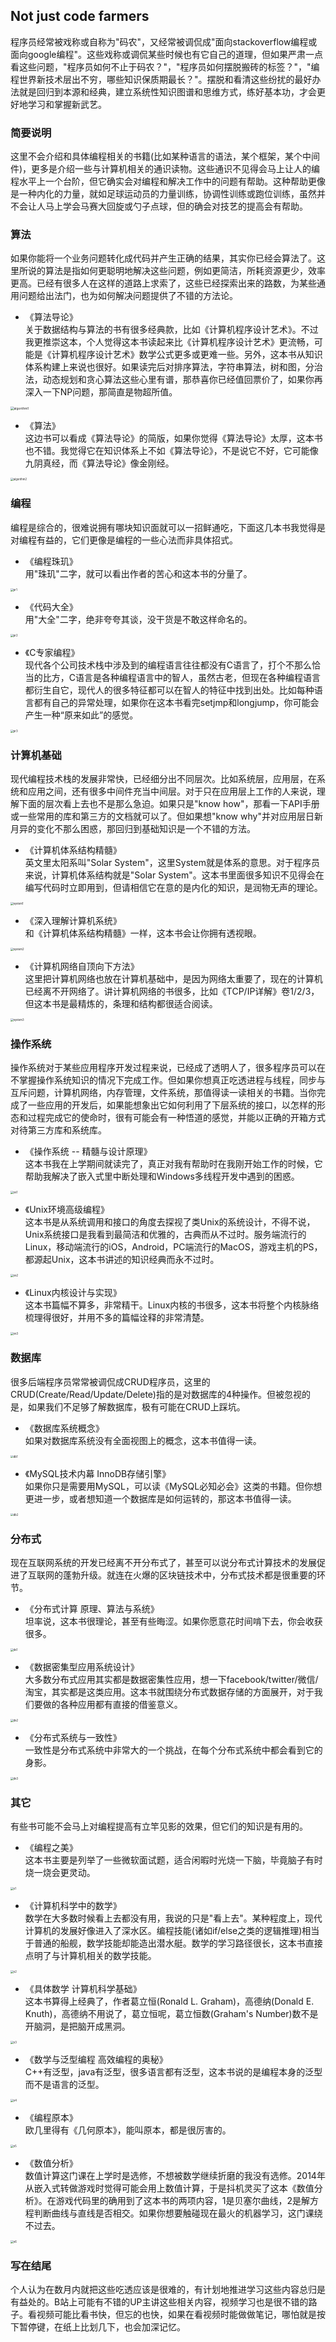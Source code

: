 ## Not just code farmers

程序员经常被戏称或自称为"码农"，又经常被调侃成"面向stackoverflow编程或面向google编程"。这些戏称或调侃某些时候也有它自己的道理，但如果严肃一点看这些问题，"程序员如何不止于码农？"，"程序员如何摆脱搬砖的标签？"，"编程世界新技术层出不穷，哪些知识保质期最长？"。摆脱和看清这些纷扰的最好办法就是回归到本源和经典，建立系统性知识图谱和思维方式，练好基本功，才会更好地学习和掌握新武艺。

### 简要说明

这里不会介绍和具体编程相关的书籍(比如某种语言的语法，某个框架，某个中间件)，更多是介绍一些与计算机相关的通识读物。这些通识不见得会马上让人的编程水平上一个台阶，但它确实会对编程和解决工作中的问题有帮助。这种帮助更像是一种内化的力量，就如足球运动员的力量训练，协调性训练或跑位训练，虽然并不会让人马上学会马赛大回旋或勺子点球，但的确会对技艺的提高会有帮助。

### 算法
如果你能将一个业务问题转化成代码并产生正确的结果，其实你已经会算法了。这里所说的算法是指如何更聪明地解决这些问题，例如更简洁，所耗资源更少，效率更高。已经有很多人在这样的道路上求索了，这些已经探索出来的路数，为某些通用问题给出法门，也为如何解决问题提供了不错的方法论。  

- 《算法导论》  
关于数据结构与算法的书有很多经典款，比如《计算机程序设计艺术》。不过我更推崇这本，个人觉得这本书读起来比《计算机程序设计艺术》更流畅，可能是《计算机程序设计艺术》数学公式更多或更难一些。另外，这本书从知识体系构建上来说也很好。如果读完后对排序算法，字符串算法，树和图，分治法，动态规划和贪心算法这些心里有谱，那恭喜你已经值回票价了，如果你再深入一下NP问题，那简直是物超所值。

<img src="./assets/algorithm1.png" alt="algorithm1" style="zoom:35%;" />

- 《算法》   
这边书可以看成《算法导论》的简版，如果你觉得《算法导论》太厚，这本书也不错。我觉得它在知识体系上不如《算法导论》，不是说它不好，它可能像九阴真经，而《算法导论》像金刚经。

<img src="./assets/algorithm2.png" alt="algorithm2" style="zoom:30%;" />

### 编程
编程是综合的，很难说拥有哪块知识面就可以一招鲜通吃，下面这几本书我觉得是对编程有益的，它们更像是编程的一些心法而非具体招式。

- 《编程珠玑》   
用"珠玑"二字，就可以看出作者的苦心和这本书的分量了。

<img src="./assets/pr1.png" alt="pr1" style="zoom:30%;" />

- 《代码大全》   
用"大全"二字，绝非夸夸其谈，没干货是不敢这样命名的。

<img src="./assets/pr2.png" alt="pr2" style="zoom:30%;" />

- 《C专家编程》   
现代各个公司技术栈中涉及到的编程语言往往都没有C语言了，打个不那么恰当的比方，C语言是各种编程语言中的智人，虽然古老，但现在各种编程语言都衍生自它，现代人的很多特征都可以在智人的特征中找到出处。比如每种语言都有自己的异常处理，如果你在这本书看完setjmp和longjump，你可能会产生一种“原来如此”的感觉。

<img src="./assets/pr3.png" alt="pr3" style="zoom:30%;" />

### 计算机基础
现代编程技术栈的发展非常快，已经细分出不同层次。比如系统层，应用层，在系统和应用之间，还有很多中间件充当中间层。对于只在应用层上工作的人来说，理解下面的层次看上去也不是那么急迫。如果只是"know how"，那看一下API手册或一些常用的库和第三方的文档就可以了。但如果想"know why"并对应用层日新月异的变化不那么困惑，那回归到基础知识是一个不错的方法。

- 《计算机体系结构精髓》   
英文里太阳系叫"Solar System"，这里System就是体系的意思。对于程序员来说，计算机体系结构就是"Solar System"。这本书里面很多知识不见得会在编写代码时立即用到，但请相信它在意的是内化的知识，是润物无声的理论。

<img src="./assets/system1.png" alt="system1" style="zoom:30%;" />

- 《深入理解计算机系统》  
和《计算机体系结构精髓》一样，这本书会让你拥有透视眼。

<img src="./assets/system2.png" alt="system2" style="zoom:30%;" />

- 《计算机网络自顶向下方法》   
这里把计算机网络也放在计算机基础中，是因为网络太重要了，现在的计算机已经离不开网络了。讲计算机网络的书很多，比如《TCP/IP详解》卷1/2/3，但这本书是最精炼的，条理和结构都很适合阅读。

<img src="./assets/system3.png" alt="system3" style="zoom:30%;" />


### 操作系统
操作系统对于某些应用程序开发过程来说，已经成了透明人了，很多程序员可以在不掌握操作系统知识的情况下完成工作。但如果你想真正吃透进程与线程，同步与互斥问题，计算机网络，内存管理，文件系统，那值得读一读相关的书籍。当你完成了一些应用的开发后，如果能想象出它如何利用了下层系统的接口，以怎样的形态和过程完成它的使命时，很有可能会有一种悟道的感觉，并能以正确的开箱方式对待第三方库和系统库。

- 《操作系统 -- 精髓与设计原理》   
这本书我在上学期间就读完了，真正对我有帮助时在我刚开始工作的时候，它帮助我解决了嵌入式里中断处理和Windows多线程开发中遇到的困惑。

<img src="./assets/os1.png" alt="os1" style="zoom:30%;" />

- 《Unix环境高级编程》   
这本书是从系统调用和接口的角度去探视了类Unix的系统设计，不得不说，Unix系统接口是我看到最简洁和优雅的，古典而从不过时。服务端流行的Linux，移动端流行的iOS，Android，PC端流行的MacOS，游戏主机的PS，都源起Unix，这本书讲述的知识经典而永不过时。

<img src="./assets/os2.png" alt="os2" style="zoom:30%;" />

- 《Linux内核设计与实现》  
这本书篇幅不算多，非常精干。Linux内核的书很多，这本书将整个内核脉络梳理得很好，并用不多的篇幅诠释的非常清楚。

<img src="./assets/os3.png" alt="os3" style="zoom:30%;" />

### 数据库

很多后端程序员常常被调侃成CRUD程序员，这里的CRUD(Create/Read/Update/Delete)指的是对数据库的4种操作。但被忽视的是，如果我们不足够了解数据库，极有可能在CRUD上踩坑。

- 《数据库系统概念》   
如果对数据库系统没有全面视图上的概念，这本书值得一读。

<img src="./assets/db1.png" alt="db1" style="zoom:30%;" />

- 《MySQL技术内幕 InnoDB存储引擎》    
如果你只是需要用MySQL，可以读《MySQL必知必会》这类的书籍。但你想更进一步，或者想知道一个数据库是如何运转的，那这本书值得一读。

<img src="./assets/db2.png" alt="db2" style="zoom:30%;" />

### 分布式

现在互联网系统的开发已经离不开分布式了，甚至可以说分布式计算技术的发展促进了互联网的蓬勃升级。就连在火爆的区块链技术中，分布式技术都是很重要的环节。

- 《分布式计算 原理、算法与系统》   
坦率说，这本书很理论，甚至有些晦涩。如果你愿意花时间啃下去，你会收获很多。

<img src="./assets/ds1.png" alt="ds1" style="zoom:30%;" />

- 《数据密集型应用系统设计》   
大多数分布式应用其实都是数据密集性应用，想一下facebook/twitter/微信/淘宝，其实都是这类应用。这本书就围绕分布式数据存储的方面展开，对于我们要做的各种应用都有直接的借鉴意义。

<img src="./assets/ds2.png" alt="ds2" style="zoom:30%;" />

- 《分布式系统与一致性》   
一致性是分布式系统中非常大的一个挑战，在每个分布式系统中都会看到它的身影。

<img src="./assets/ds3.png" alt="ds3" style="zoom:30%;" />

### 其它

有些书可能不会马上对编程提高有立竿见影的效果，但它们的知识是有用的。

- 《编程之美》   
这本书主要是列举了一些微软面试题，适合闲暇时光烧一下脑，毕竟脑子有时烧一烧会更灵动。

<img src="./assets/o1.png" alt="o1" style="zoom:30%;" />

- 《计算机科学中的数学》   
数学在大多数时候看上去都没有用，我说的只是"看上去"。某种程度上，现代计算机的发展好像进入了深水区。编程技能(诸如if/else之类的逻辑推理)相当于普通的船舰，数学技能却能造出潜水艇。数学的学习路径很长，这本书直接点明了与计算机相关的数学技能。

<img src="./assets/o2.png" alt="o2" style="zoom:30%;" />

- 《具体数学 计算机科学基础》   
这本书算得上经典了，作者葛立恒(Ronald L. Graham)，高德纳(Donald E. Knuth)，高德纳不用说了，葛立恒呢，葛立恒数(Graham's Number)数不是开脑洞，是把脑开成黑洞。

<img src="./assets/o3.png" alt="o3" style="zoom:30%;" />

- 《数学与泛型编程 高效编程的奥秘》    
C++有泛型，java有泛型，很多语言都有泛型，这本书说的是编程本身的泛型而不是语言的泛型。

<img src="./assets/o4.png" alt="o4" style="zoom:30%;" />

- 《编程原本》   
欧几里得有《几何原本》，能叫原本，都是很厉害的。

<img src="./assets/o5.png" alt="o5" style="zoom:30%;" />

- 《数值分析》   
数值计算这门课在上学时是选修，不想被数学继续折磨的我没有选修。2014年从嵌入式转做游戏时觉得可能会用上数值计算，于是抖机灵买了这本《数值分析》。在游戏代码里的确用到了这本书的两项内容，1是贝塞尔曲线，2是解方程判断曲线与直线是否相交。如果你想要触碰现在最火的机器学习，这门课绕不过去。

<img src="./assets/o6.png" alt="o6" style="zoom:30%;" />



### 写在结尾

个人认为在数月内就把这些吃透应该是很难的，有计划地推进学习这些内容总归是有益处的。B站上可能有不错的UP主讲这些相关内容，视频学习也是很不错的路子。看视频可能比看书快，但忘的也快，如果在看视频时能做做笔记，哪怕就是按下暂停键，在纸上比划几下，也会加深记忆。

